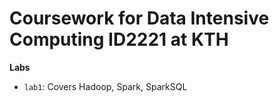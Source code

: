 # Coursework for Data Intensive Computing ID2221 at KTH

**Labs**
* `lab1`: Covers Hadoop, Spark, SparkSQL